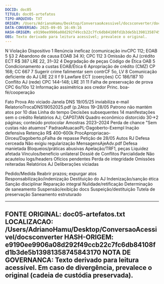 ```yaml
---
DOCID: doc05
TITULO: doc05-artefatos
TIPO-ARQUIVO: TXT
ORIGEM: /Users/AdrianoHamu/Desktop/ConversaoAcessivel/docsconverter/doc05-artefatos.txt
DATA-CONVERSAO: 2025-09-05 16:49:16
HASH-ORIGEM: e9190ee9906a08d292f49ccb22c7fc6db84108fd1b3de5b13981358745843170
OBS: Texto derivado para leitura acessível; prevalece o original.
---
```

N Violação Dispositivo 1 Renúncia ineficaz (comunicação invCPC 112; EOAB 5 §3
2 Abandono de causa EOAB 34 XI; CPC 112 3 Omissão do AJ (crédito ECT R$ 387 LRE 22, 31–32
4 Degradação de peças Código de Ética OAB 5 Condicionamento a custas EOAB/Ética
6 Apropriação de crédito (CMZ) CP 168; CC 667 7 Sugerir crime falimentar sem contrCF 5o, LV
8 Comunicação deficiente do AJ LRE 22 II f 9 Lawfare ECT (coerções) CC 186/187
10 Conflito AJ (rede) CPC 144–148; LRE 31 11 Falha de preservação de prova CPC 6o/10o
12 Informação assimétrica aos credor Princ. boa-fé/cooperação

Fato Prova Ato viciado Janela DNS 19/05/25 inviabiliza e-mail RelatorioTrocaDNS19052025.pdf (p.2Atos 19–28/05
Patrono não mantém atos por 10 dias Linha do tempo Decisões subsequentes 14 manifestações sem o crédito Relatórios AJ; CAP07/AN Quadro econômico distorcido
30→2 páginas; conteúdo protocolar Amostras 2023–2024 Perda de chance "Sem custas não atuamos" PadraoAtuacaoPL-Dagoberto-Exempl Inação defensiva
Retenção R$ 400–600k ProcApropriacao-Dirceu/Dagoberto.pFalha de repasse Petição de 28/05 Autos RJ Defesa cerceada
Não exigiu regularização MensagensAjeAdv.pdf Defesa manietada Bloqueios/práticas abusivas Apelação/TRF1, peças Liquidez afetada
Vínculos/benefício unilateral Dossiê de Conflitos Parcialidade Não acautelou logs/headers Ofícios pendentes Perda de integridade
Omissões reiteradas Relatórios AJ Deliberações viciadas

Pedido/Medida Reabrir prazos; expurgar atos
Responsabilização/indenização Destituição do AJ
Indenização/sanção ética Sanção disciplinar
Reparação integral Nulidade/retificação
Determinação de saneamento Suspensão/exibição docs
Suspeição/destituição Tutela de preservação
Saneamento estruturado

-------------------------------------------------------------------------------
FONTE ORIGINAL: doc05-artefatos.txt LOCALIZACAO: /Users/AdrianoHamu/Desktop/ConversaoAcessivel/docsconverter
HASH-ORIGEM: e9190ee9906a08d292f49ccb22c7fc6db84108fd1b3de5b13981358745843170 NOTA DE GOVERNANCA: Texto derivado para leitura acessível. Em caso de divergência, prevalece o original (cadeia de custódia preservada).
-------------------------------------------------------------------------------